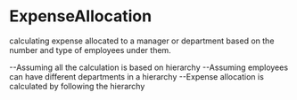 ExpenseAllocation
=================

calculating expense allocated to a manager or department based on the number and type of employees under them.

--Assuming all the calculation is based on hierarchy
--Assuming employees can have different departments in a hierarchy
--Expense allocation is calculated by following the hierarchy
